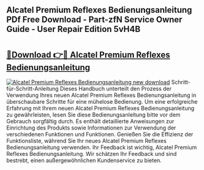 ## Alcatel Premium Reflexes Bedienungsanleitung PDf Free Download - Part-zfN Service Owner Guide - User Repair Edition 5vH4B

# <h2><a href="http://df4w9l.blite.top/?on=Alcatel+Premium+Reflexes+Bedienungsanleitung">🔗Download 👉🔴 Alcatel Premium Reflexes Bedienungsanleitung</a></h2>

[![Alcatel Premium Reflexes Bedienungsanleitung new download](https://i.imgur.com/lujVjoI.png)](http://df4w9l.blite.top/?on=Alcatel+Premium+Reflexes+Bedienungsanleitung)
Schritt-für-Schritt-Anleitung Dieses Handbuch unterteilt den Prozess der Verwendung Ihres neuen Alcatel Premium Reflexes Bedienungsanleitung in überschaubare Schritte für eine mühelose Bedienung. Um eine erfolgreiche Erfahrung mit Ihrem neuen Alcatel Premium Reflexes Bedienungsanleitung zu gewährleisten, lesen Sie diese Bedienungsanleitung bitte vor dem Gebrauch sorgfältig durch. Es enthält detaillierte Anweisungen zur Einrichtung des Produkts sowie Informationen zur Verwendung der verschiedenen Funktionen und Funktionen. Genießen Sie die Effizienz der Funktionsliste, während Sie Ihr neues Alcatel Premium Reflexes Bedienungsanleitung verwenden. Ihr Feedback ist wichtig, Alcatel Premium Reflexes Bedienungsanleitung. Wir schätzen Ihr Feedback und sind bestrebt, einen außergewöhnlichen Kundenservice zu bieten.
